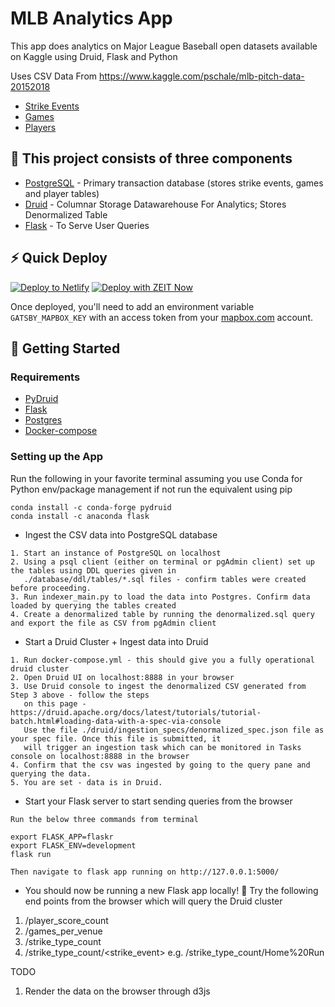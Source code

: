 #  MLB Analytics App
This app does analytics on Major League Baseball open datasets available on Kaggle using Druid, Flask and Python

Uses CSV Data From https://www.kaggle.com/pschale/mlb-pitch-data-20152018
* [Strike Events](https://www.kaggle.com/pschale/mlb-pitch-data-20152018?select=atbats.csv)
* [Games](https://www.kaggle.com/pschale/mlb-pitch-data-20152018?select=games.csv)
* [Players](https://www.kaggle.com/pschale/mlb-pitch-data-20152018?select=player_names.csv) 


## 🧰 This project consists of three components 
* [PostgreSQL](https://www.postgresql.org/) - Primary transaction database (stores strike events, games and player tables)
* [Druid](https://druid.apache.org/) - Columnar Storage Datawarehouse For Analytics; Stores Denormalized Table
* [Flask](https://flask.palletsprojects.com/en/1.1.x/) - To Serve User Queries

## ⚡ Quick Deploy
[![Deploy to Netlify](https://www.netlify.com/img/deploy/button.svg)](https://app.netlify.com/start/deploy?repository=https://github.com/colbyfayock/coronavirus-map-dashboard) [![Deploy with ZEIT Now](https://zeit.co/button)](https://zeit.co/import/project?template=https://github.com/colbyfayock/coronavirus-map-dashboard)

Once deployed, you'll need to add an environment variable `GATSBY_MAPBOX_KEY` with an access token from your [mapbox.com](https://www.mapbox.com) account.


## 🚀 Getting Started

### Requirements
* [PyDruid](https://pythonhosted.org/pydruid/)
* [Flask](https://anaconda.org/anaconda/flask)
* [Postgres](https://www.postgresql.org/)
* [Docker-compose](https://docs.docker.com/compose/install/)


### Setting up the App
Run the following in your favorite terminal assuming you use Conda for Python env/package management
if not run the equivalent using pip
```
conda install -c conda-forge pydruid
conda install -c anaconda flask
```

* Ingest the CSV data into PostgreSQL database
```
1. Start an instance of PostgreSQL on localhost
2. Using a psql client (either on terminal or pgAdmin client) set up the tables using DDL queries given in 
   ./database/ddl/tables/*.sql files - confirm tables were created before proceeding.
3. Run indexer_main.py to load the data into Postgres. Confirm data loaded by querying the tables created
4. Create a denormalized table by running the denormalized.sql query and export the file as CSV from pgAdmin client
```

* Start a Druid Cluster + Ingest data into Druid
```
1. Run docker-compose.yml - this should give you a fully operational druid cluster
2. Open Druid UI on localhost:8888 in your browser
3. Use Druid console to ingest the denormalized CSV generated from Step 3 above - follow the steps
   on this page - https://druid.apache.org/docs/latest/tutorials/tutorial-batch.html#loading-data-with-a-spec-via-console
   Use the file ./druid/ingestion_specs/denormalized_spec.json file as your spec file. Once this file is submitted, it 
   will trigger an ingestion task which can be monitored in Tasks console on localhost:8888 in the browser
4. Confirm that the csv was ingested by going to the query pane and querying the data. 
5. You are set - data is in Druid. 
```

* Start your Flask server to start sending queries from the browser
```
Run the below three commands from terminal 

export FLASK_APP=flaskr
export FLASK_ENV=development
flask run

Then navigate to flask app running on http://127.0.0.1:5000/
```

* You should now be running a new Flask app locally! 🎉
Try the following end points from the browser which will query the Druid cluster
1. /player_score_count
2. /games_per_venue
3. /strike_type_count
4. /strike_type_count/<strike_event> e.g. /strike_type_count/Home%20Run

TODO
1. Render the data on the browser through d3js


